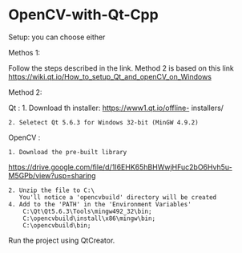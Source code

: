 # OpenCV-with-Qt-Cpp


Setup: you can choose either 

Methos 1:

Follow the steps described in the link. Method 2 is based on this link
	https://wiki.qt.io/How_to_setup_Qt_and_openCV_on_Windows


Method 2:

Qt :
	1. Download th installer: https://www1.qt.io/offline-							    installers/

	2. Seletect Qt 5.6.3 for Windows 32-bit (MinGW 4.9.2)

OpenCV :

	1. Download the pre-built library 

https://drive.google.com/file/d/1I6EHK65hBHWwjHFuc2bO6Hvh5u-M5GPb/view?usp=sharing

	2. Unzip the file to C:\
	   You'll notice a 'opencvbuild' directory will be created
	4. Add to the 'PATH' in the 'Environment Variables' 
		C:\Qt\Qt5.6.3\Tools\mingw492_32\bin;
		C:\opencvbuild\install\x86\mingw\bin;
		C:\opencvbuild\bin;

Run the project using QtCreator.